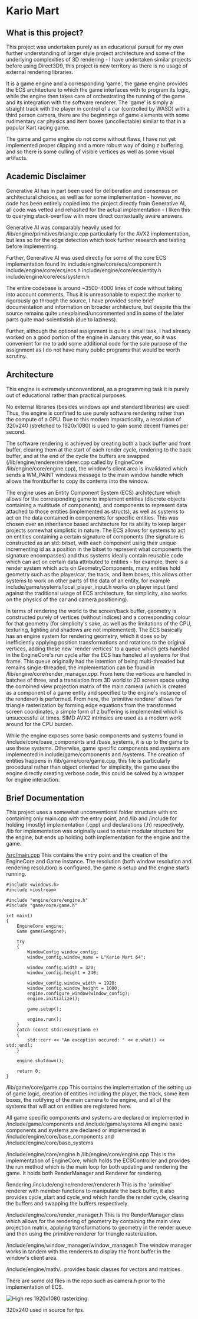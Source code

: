 # Kario Mart

## What is this project?
This project was undertaken purely as an educational pursuit for my own further understanding of larger style project architecture and some of the underlying complexities of 3D rendering - I have undertaken similar projects before using Direct3D9, this project is new territory as there is no usage of external rendering libraries.

It is a game engine and a corresponding 'game', the game engine provides the ECS architecture to which the game interfaces with to program its logic, while the engine then takes care of orchestrating the running of the game and its integration with the software renderer. The 'game' is simply a straight track with the player in control of a car (controlled by WASD) with a third person camera, there are the beginnings of game elements with some rudimentary car physics and item boxes (uncollectable) similar to that in a popular Kart racing game.

The game and game engine do not come without flaws, I have not yet implemented proper clipping and a more robust way of doing z buffering and so there is some culling of visible vertices as well as some visual artifacts.

## Academic Disclaimer
Generative AI has in part been used for deliberation and consensus on architectural choices, as well as for some implementation - however, no code has been entirely copied into the project directly from Generative AI, all code was vetted and rehashed for the actual implementation - I liken this to querying stack-overflow with more direct contextually aware answers.

Generative AI was comparably heavily used for /lib/engine/primitives/triangle.cpp particularly for the AVX2 implementation, but less so for the edge detection which took further research and testing before implementing.

Further, Generative AI was used directly for some of the core ECS implementation found in:
include/engine/core/ecs/component.h
include/engine/core/ecs/ecs.h
include/engine/core/ecs/entity.h
include/engine/core/ecs/system.h


The entire codebase is around ~3500-4000 lines of code without taking into account comments,
Thus it is unreasonable to expect the marker to rigorously go through the source, I have provided some brief documentation and information on broader architecture, but despite this the source remains quite unexplained/uncommented and in some of the later parts quite mad-scientistish (due to laziness).

Further, although the optional assignment is quite a small task, I had already worked on a good portion of the engine in January this year, so it was convenient for me to add some additional code for the sole purpose of the assignment as I do not have many public programs that would be worth scrutiny.

## Architecture

This engine is extremely unconventional, as a programming task it is purely out of educational rather than practical purposes.

No external libraries (besides windows api and standard libraries) are used! Thus, the engine is confined to use purely software rendering rather than the compute of a GPU. Due to this modern impracticality, a resolution of 320x240 (stretched to 1920x1080) is used to gain some decent frames per second.

The software rendering is achieved by creating both a back buffer and front buffer, clearing them at the start of each render cycle, rendering to the back buffer, and at the end of the cycle the buffers are swapped (/lib/engine/renderer/renderer.cpp called by EngineCore /lib/engine/core/engine.cpp), the window's client area is invalidated which sends a WM_PAINT windows message to the main window handle which allows the frontbuffer to copy its contents into the window.

The engine uses an Entity Component System (ECS) architecture which allows for the corresponding game to implement entities (discrete objects containing a multitude of components), and components to represent data attached to those entities (implemented as structs), as well as systems to act on the data contained in components for specific entities. This was chosen over an inheritance based architecture for its ability to keep larger projects somewhat simplistic in nature. The ECS allows for systems to act on entities containing a certain signature of components (the signature is constructed as an std::bitset, with each component using their unique incrementing id as a position in the bitset to represent what components the signature encompasses) and thus systems ideally contain reusable code which can act on certain data attributed to entities - for example, there is a render system which acts on GeometryComponents, many entities hold geometry such as the player/car, the track, and item boxes, this allows other systems to work on other parts of the data of an entity, for example include/game/systems/local_player_input.h works on player input (and against the traditional usage of ECS architecture, for simplicity, also works on the physics of the car and camera positioning).

In terms of rendering the world to the screen/back buffer, geometry is constructed purely of vertices (without indices) and a corresponding colour for that geometry (for simplicity's sake, as well as the limitations of the CPU, texturing, lighting and shadows are not implemented). The ECS basically has an engine system for rendering geometry, which it does so by inefficiently applying position transformations and rotations to the original vertices, adding these new 'render vertices' to a queue which gets handled in the EngineCore's run cycle after the ECS has handled all systems for that frame. This queue originally had the intention of being multi-threaded but remains single-threaded, the implementation can be found in /lib/engine/core/render_manager.cpp. From here the vertices are handled in batches of three, and a translation from 3D world to 2D screen space using the combined view projection matrix of the main camera (which is created as a component of a game entity and specified to the engine's instance of the renderer) is performed. From here, the 'primitive renderer' allows for triangle rasterization by forming edge equations from the transformed screen coordinates, a simple form of z buffering is implemented which is unsuccessful at times. SIMD AVX2 intrinsics are used as a modern work around for the CPU burden.

While the engine exposes some basic components and systems found in /include/core/base_components and /base_systems, it is up to the game to use these systems. Otherwise, game specific components and systems are implemented in include/game/components and /systems. The creation of entities happens in /lib/game/core/game.cpp, this file is particularly procedural rather than object oriented for simplicity, the game uses the engine directly creating verbose code, this could be solved by a wrapper for engine interaction.


## Brief Documentation

This project uses a somewhat unconventional folder structure with src containing only main.cpp with the entry point, and /lib and /include for holding (mostly) implementation (.cpp) and declarations (.h) respectively. /lib for implementation was originally used to retain modular structure for the engine, but ends up holding both implementation for the engine and the game.

[/src/main.cpp](src/main.cpp)
This contains the entry point and the creation of the EngineCore and Game instance. The resolution (both window resolution and rendering resolution) is configured, the game is setup and the engine starts running. 

```
#include <windows.h>
#include <iostream>

#include "engine/core/engine.h"
#include "game/core/game.h"

int main()
{
    EngineCore engine;
    Game game(&engine);

    try
    {
        WindowConfig window_config;
        window_config.window_name = L"Kario Mart 64";

        window_config.width = 320;
        window_config.height = 240;

        window_config.window_width = 1920;
        window_config.window_height = 1080;
        engine.configure_window(window_config);
        engine.initialize();

        game.setup();

        engine.run();
    }
    catch (const std::exception& e)
    {
        std::cerr << "An exception occured: " << e.what() << std::endl;
    }

    engine.shutdown();

    return 0;
}
```

/lib/game/core/game.cpp
This contains the implementation of the setting up of game logic, creation of entities including the player, the track, some item boxes, the notifying of the main camera to the engine, and all of the systems that will act on entities are registered here.

All game specific components and systems are declared or implemented in /include/game/components and /include/game/systems
All engine basic components and systems are declared or implemented in /include/engine/core/base_components and /include/engine/core/base_systems

/include/engine/core/engine.h
/lib/engine/core/engine.cpp
This is the implementation of EngineCore, which holds the ECSController and provides the run method which is the main loop for both updating and rendering the game. It holds both RenderManager and Renderer for rendering.

Rendering
/include/engine/renderer/renderer.h
This is the 'primitive' renderer with member functions to manipulate the back buffer, it also provides cycle_start and cycle_end which handle the render cycle, clearing the buffers and swapping the buffers respectively.

/include/engine/core/render_manager.h
This is the RenderManager class which allows for the rendering of geometry by containing the main view projection matrix, applying transformations to geometry in the render queue and then using the primitive renderer for triangle rasterization.

/include/engine/window_manager/window_manager.h
The window manager works in tandem with the renderers to display the front buffer in the window's client area.


/include/engine/math/..
provides basic classes for vectors and matrices.

There are some old files in the repo such as camera.h prior to the implementation of ECS.


![High res 1920x1080 rasterizing.](https://github.com/benfrag/kario-mart/blob/main/high_res.png?raw=true)

320x240 used in source for fps.

